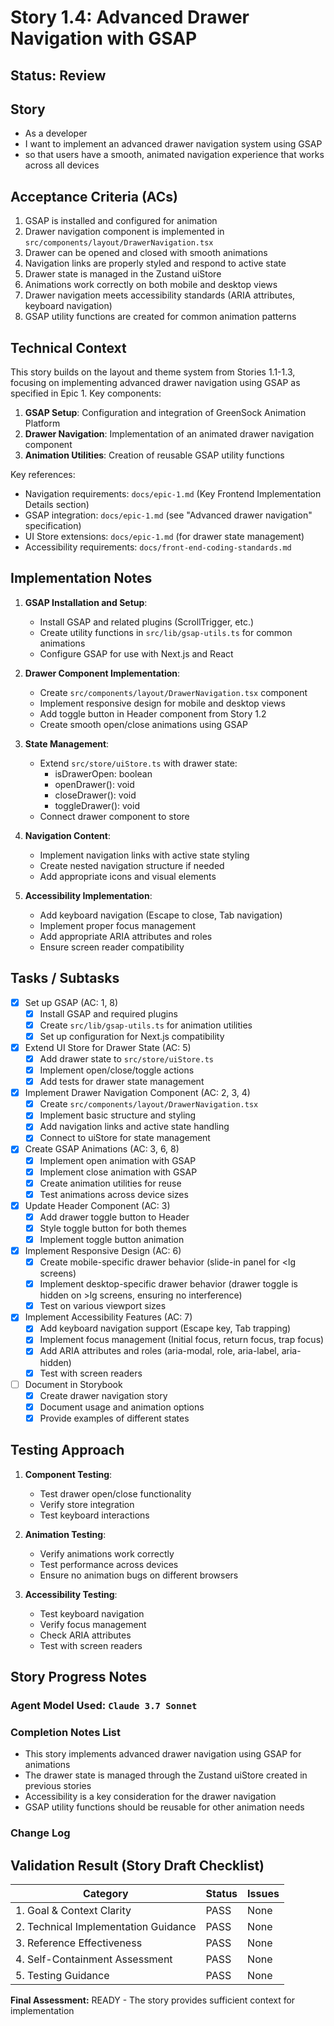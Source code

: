 # Story 1.4: Advanced Drawer Navigation with GSAP

## Status: Review

## Story

- As a developer
- I want to implement an advanced drawer navigation system using GSAP
- so that users have a smooth, animated navigation experience that works across all devices

## Acceptance Criteria (ACs)

1. GSAP is installed and configured for animation
2. Drawer navigation component is implemented in `src/components/layout/DrawerNavigation.tsx`
3. Drawer can be opened and closed with smooth animations
4. Navigation links are properly styled and respond to active state
5. Drawer state is managed in the Zustand uiStore
6. Animations work correctly on both mobile and desktop views
7. Drawer navigation meets accessibility standards (ARIA attributes, keyboard navigation)
8. GSAP utility functions are created for common animation patterns

## Technical Context

This story builds on the layout and theme system from Stories 1.1-1.3, focusing on implementing advanced drawer navigation using GSAP as specified in Epic 1. Key components:

1. **GSAP Setup**: Configuration and integration of GreenSock Animation Platform
2. **Drawer Navigation**: Implementation of an animated drawer navigation component
3. **Animation Utilities**: Creation of reusable GSAP utility functions

Key references:
- Navigation requirements: `docs/epic-1.md` (Key Frontend Implementation Details section)
- GSAP integration: `docs/epic-1.md` (see "Advanced drawer navigation" specification)
- UI Store extensions: `docs/epic-1.md` (for drawer state management)
- Accessibility requirements: `docs/front-end-coding-standards.md`

## Implementation Notes

1. **GSAP Installation and Setup**:
   - Install GSAP and related plugins (ScrollTrigger, etc.)
   - Create utility functions in `src/lib/gsap-utils.ts` for common animations
   - Configure GSAP for use with Next.js and React

2. **Drawer Component Implementation**:
   - Create `src/components/layout/DrawerNavigation.tsx` component
   - Implement responsive design for mobile and desktop views
   - Add toggle button in Header component from Story 1.2
   - Create smooth open/close animations using GSAP

3. **State Management**:
   - Extend `src/store/uiStore.ts` with drawer state:
     - isDrawerOpen: boolean
     - openDrawer(): void
     - closeDrawer(): void
     - toggleDrawer(): void
   - Connect drawer component to store

4. **Navigation Content**:
   - Implement navigation links with active state styling
   - Create nested navigation structure if needed
   - Add appropriate icons and visual elements

5. **Accessibility Implementation**:
   - Add keyboard navigation (Escape to close, Tab navigation)
   - Implement proper focus management
   - Add appropriate ARIA attributes and roles
   - Ensure screen reader compatibility

## Tasks / Subtasks

- [x] Set up GSAP (AC: 1, 8)
  - [x] Install GSAP and required plugins
  - [x] Create `src/lib/gsap-utils.ts` for animation utilities
  - [x] Set up configuration for Next.js compatibility

- [x] Extend UI Store for Drawer State (AC: 5)
  - [x] Add drawer state to `src/store/uiStore.ts`
  - [x] Implement open/close/toggle actions
  - [x] Add tests for drawer state management

- [x] Implement Drawer Navigation Component (AC: 2, 3, 4)
  - [x] Create `src/components/layout/DrawerNavigation.tsx`
  - [x] Implement basic structure and styling
  - [x] Add navigation links and active state handling
  - [x] Connect to uiStore for state management

- [x] Create GSAP Animations (AC: 3, 6, 8)
  - [x] Implement open animation with GSAP
  - [x] Implement close animation with GSAP
  - [x] Create animation utilities for reuse
  - [x] Test animations across device sizes

- [x] Update Header Component (AC: 3)
  - [x] Add drawer toggle button to Header
  - [x] Style toggle button for both themes
  - [x] Implement toggle button animation

- [x] Implement Responsive Design (AC: 6)
  - [x] Create mobile-specific drawer behavior (slide-in panel for <lg screens)
  - [x] Implement desktop-specific drawer behavior (drawer toggle is hidden on >lg screens, ensuring no interference)
  - [x] Test on various viewport sizes

- [x] Implement Accessibility Features (AC: 7)
  - [x] Add keyboard navigation support (Escape key, Tab trapping)
  - [x] Implement focus management (Initial focus, return focus, trap focus)
  - [x] Add ARIA attributes and roles (aria-modal, role, aria-label, aria-hidden)
  - [x] Test with screen readers

- [ ] Document in Storybook
  - [x] Create drawer navigation story
  - [x] Document usage and animation options
  - [x] Provide examples of different states

## Testing Approach

1. **Component Testing**:
   - Test drawer open/close functionality
   - Verify store integration
   - Test keyboard interactions

2. **Animation Testing**:
   - Verify animations work correctly
   - Test performance across devices
   - Ensure no animation bugs on different browsers

3. **Accessibility Testing**:
   - Test keyboard navigation
   - Verify focus management
   - Check ARIA attributes
   - Test with screen readers

## Story Progress Notes

### Agent Model Used: `Claude 3.7 Sonnet`

### Completion Notes List

- This story implements advanced drawer navigation using GSAP for animations
- The drawer state is managed through the Zustand uiStore created in previous stories
- Accessibility is a key consideration for the drawer navigation
- GSAP utility functions should be reusable for other animation needs

### Change Log

## Validation Result (Story Draft Checklist)

| Category                             | Status | Issues |
| ------------------------------------ | ------ | ------ |
| 1. Goal & Context Clarity            | PASS   | None   |
| 2. Technical Implementation Guidance | PASS   | None   |
| 3. Reference Effectiveness           | PASS   | None   |
| 4. Self-Containment Assessment       | PASS   | None   |
| 5. Testing Guidance                  | PASS   | None   |

**Final Assessment:** READY - The story provides sufficient context for implementation 